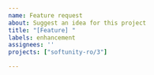 ```yaml
---
name: Feature request
about: Suggest an idea for this project
title: "[Feature] "
labels: enhancement
assignees: ''
projects: ["softunity-ro/3"]

---
```

